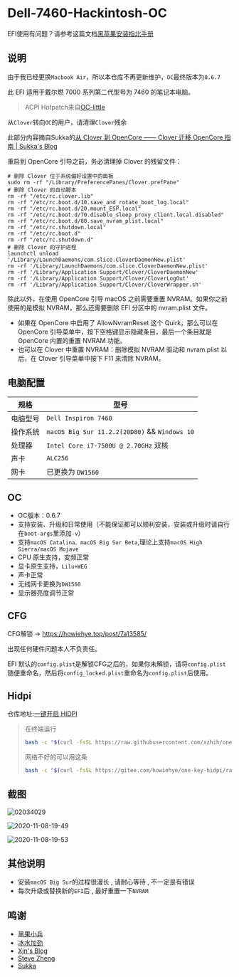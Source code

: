# Dell-7460-Hackintosh-OC

EFI使用有问题？请参考这篇文档[黑苹果安装指北手册](https://howiehye.top/post/9ff9620/)

## 说明

由于我已经更换`Macbook Air`，所以本仓库不再更新维护，`OC`最终版本为`0.6.7`

此 EFI 适用于戴尔燃 7000 系列第二代型号为 7460 的笔记本电脑。

> ACPI Hotpatch来自[OC-little](https://github.com/daliansky/OC-little)

从`Clover`转向`OC`的用户，请清理`Clover`残余

此部分内容摘自Sukka的[从 Clover 到 OpenCore —— Clover 迁移 OpenCore 指南 | Sukka's Blog](https://blog.skk.moe/post/from-clover-to-opencore)

重启到 OpenCore 引导之前，务必清理掉 Clover 的残留文件：

```shell
# 删除 Clover 位于系统偏好设置中的面板
sudo rm -rf "/Library/PreferencePanes/Clover.prefPane"
# 删除 Clover 的自动脚本
rm -rf "/etc/rc.clover.lib"
rm -rf "/etc/rc.boot.d/10.save_and_rotate_boot_log.local"
rm -rf "/etc/rc.boot.d/20.mount_ESP.local"
rm -rf "/etc/rc.boot.d/70.disable_sleep_proxy_client.local.disabled"
rm -rf "/etc/rc.boot.d/80.save_nvram_plist.local"
rm -rf "/etc/rc.shutdown.local"
rm -rf "/etc/rc.boot.d"
rm -rf "/etc/rc.shutdown.d"
# 删除 Clover 的守护进程
launchctl unload '/Library/LaunchDaemons/com.slice.CloverDaemonNew.plist'
rm -rf '/Library/LaunchDaemons/com.slice.CloverDaemonNew.plist'
rm -rf '/Library/Application Support/Clover/CloverDaemonNew'
rm -rf '/Library/Application Support/Clover/CloverLogOut'
rm -rf '/Library/Application Support/Clover/CloverWrapper.sh'
```

除此以外，在使用 OpenCore 引导 macOS 之前需要重置 NVRAM。如果你之前使用的是模拟 NVRAM，那么还需要删除 EFI 分区中的 nvram.plist 文件。

- 如果在 OpenCore 中启用了 AllowNvramReset 这个 Quirk，那么可以在 OpenCore 引导菜单中，按下空格键显示隐藏条目，最后一个条目就是 OpenCore 内置的重置 NVRAM 功能。
- 也可以在 Clover 中重置 NVRAM：删除模拟 NVRAM 驱动和 nvram.plist 以后，在 Clover 引导菜单中按下 F11 来清除 NVRAM。

## 电脑配置

| 规格     | 型号                                        |
| -------- | ------------------------------------------- |
| 电脑型号 | `Dell Inspiron 7460`                        |
| 操作系统 | `macOS Big Sur 11.2.2(20D80)` && `Windows 10` |
| 处理器   | `Intel Core i7-7500U @ 2.70GHz` 双核        |
| 声卡     | `ALC256`                                    |
| 网卡     | 已更换为 `DW1560`                           |

## OC

- OC版本：0.6.7
- 支持安装、升级和日常使用（不能保证都可以顺利安装，安装或升级时请自行在`boot-args`里添加`-v`）
- 支持`macOS Catalina、macOS Big Sur Beta`,理论上支持`macOS High Sierra/macOS Mojave`
- CPU 原生支持，变频正常
- 显卡原生支持，`Lilu+WEG`
- 声卡正常
- 无线网卡更换为`DW1560`
- 显示器亮度调节正常

## CFG

CFG解锁 -> https://howiehye.top/post/7a13585/

出现任何硬件问题本人不负责任。

EFI 默认的`config.plist`是解锁CFG之后的，如果你未解锁，请将`config.plist`随便重命名，然后将`config_locked.plist`重命名为`config.plist`后使用。

## Hidpi

仓库地址:[一键开启 HIDPI](https://github.com/xzhih/one-key-hidpi)

> 在终端运行
>
> ```bash
> bash -c "$(curl -fsSL https://raw.githubusercontent.com/xzhih/one-key-hidpi/master/hidpi.sh)"
> ```
>
> 网络不好的可以用这条
>
> ```bash
> bash -c "$(curl -fsSL https://gitee.com/howiehye/one-key-hidpi/raw/master/hidpi.sh)"
> ```

## 截图

![02034029](https://cdn.jsdelivr.net/gh/HowieHye/CDN@master/img/02034029.4wq9mpvmx5s0.png)

![2020-11-08-19-49](https://img.howiehye.top//img/2020-11-08-19-49.png)

![2020-11-08-19-53](https://img.howiehye.top//img/2020-11-08-19-53.png)

## 其他说明

- 安装`macOS Big Sur`的过程很漫长 , 请耐心等待 , 不一定是有错误
- 每次升级或替换新的`EFI`后 , 最好重置一下`NVRAM`

## 鸣谢

- [黑果小兵](https://github.com/daliansky/)
- [冰水加劲](https://github.com/xzhih/)
- [Xjn's Blog](https://blog.xjn819.com/)
- [Steve Zheng](https://github.com/stevezhengshiqi)
- [Sukka](https://github.com/SukkaW)
